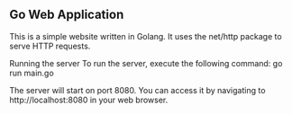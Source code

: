 Go Web Application
------------------
This is a simple website written in Golang. It uses the net/http package to serve HTTP requests.

Running the server
To run the server, execute the following command:
go run main.go

The server will start on port 8080. You can access it by navigating to http://localhost:8080 in your web browser.